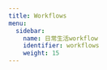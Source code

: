 ```yaml
---
title: Workflows
menu:
  sidebar:
    name: 日常生活workflow
    identifier: workflows
    weight: 15
---  
```


